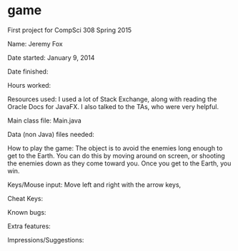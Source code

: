 game
====

First project for CompSci 308 Spring 2015

Name: Jeremy Fox

Date started: January 9, 2014

Date finished:

Hours worked:

Resources used: I used a lot of Stack Exchange, along with reading the Oracle Docs for JavaFX. I also talked to the TAs, who were very helpful.

Main class file: Main.java

Data (non Java) files needed:

How to play the game: The object is to avoid the enemies long enough to get to the Earth. You can do this by moving around on screen, or shooting the enemies down as they come toward you. Once you get to the Earth, you win.

Keys/Mouse input: Move left and right with the arrow keys, 

Cheat Keys:

Known bugs:

Extra features:

Impressions/Suggestions:

